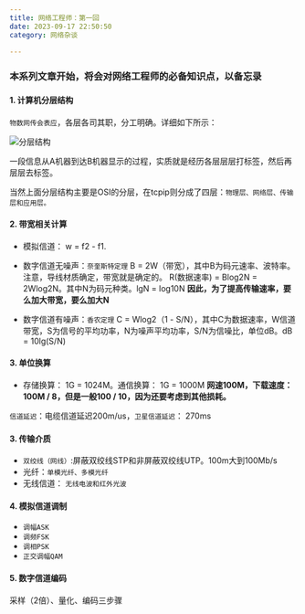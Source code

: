 ```yaml
---
title: 网络工程师：第一回
date: 2023-09-17 22:50:50
category: 网络杂谈

---
```

### 本系列文章开始，将会对网络工程师的必备知识点，以备忘录

#### 1. 计算机分层结构
`物数网传会表应`，各层各司其职，分工明确。详细如下所示：

<img src="/img/网络工程师1_1.gif" alt="分层结构">

一段信息从A机器到达B机器显示的过程，实质就是经历各层层层打标签，然后再层层去标签。

当然上面分层结构主要是OSI的分层，在tcpip则分成了四层：`物理层、网络层、传输层和应用层。`

#### 2. 带宽相关计算
- 模拟信道： w = f2 - f1.
- 数字信道无噪声：`奈奎斯特定理` B = 2W（带宽），其中B为码元速率、波特率。注意，导线材质确定，带宽就是确定的。
R(数据速率) = Blog2N = 2Wlog2N。其中N为码元种类。lgN = log10N
**因此，为了提高传输速率，要么加大带宽，要么加大N**

- 数字信道有噪声：`香农定理` C = Wlog2（1 - S/N），其中C为数据速率，W信道带宽，S为信号的平均功率，N为噪声平均功率，S/N为信噪比，单位dB。dB = 10lg(S/N)

#### 3. 单位换算
- 存储换算： 1G = 1024M。通信换算： 1G = 1000M
**网速100M，下载速度：100M / 8，但是一般100 / 10，因为还要考虑到其他损耗。**

`信道延迟`：电缆信道延迟200m/us，`卫星信道延迟`： 270ms

#### 3. 传输介质
- `双绞线（网线）`:屏蔽双绞线STP和非屏蔽双绞线UTP。100m大到100Mb/s
- 光纤：`单模光纤、多模光纤`
- 无线信道： `无线电波和红外光波`

#### 4. 模拟信道调制
- `调幅ASK`
- `调频FSK`
- `调相PSK`
- `正交调幅QAM`

#### 5. 数字信道编码
采样（2倍）、量化、编码三步骤

